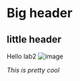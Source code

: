 # Big header
## little header

Hello lab2
![image](https://user-images.githubusercontent.com/97641362/149241754-5e611117-f8fa-49a3-b2a3-18ddbbb5b40c.png)


*This is pretty cool*
